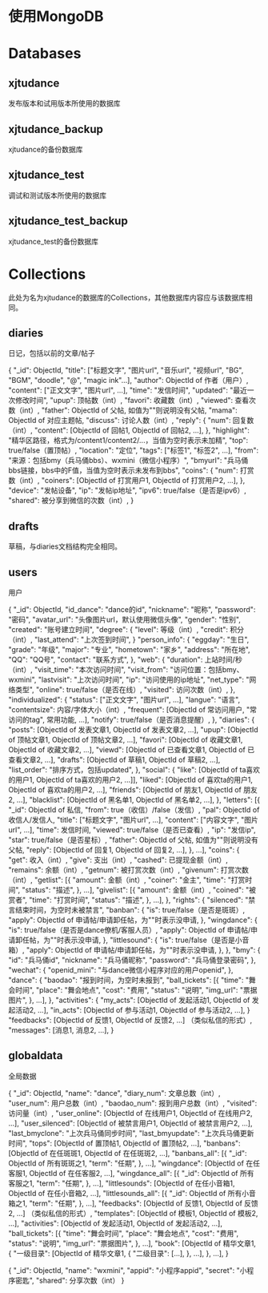 # 使用MongoDB

# Databases

## xjtudance

发布版本和试用版本所使用的数据库
	
## xjtudance_backup
	
xjtudance的备份数据库

## xjtudance_test
	
调试和测试版本所使用的数据库
	
## xjtudance_test_backup
	
xjtudance_test的备份数据库
	
# Collections
	
此处为名为xjtudance的数据库的Collections，其他数据库内容应与该数据库相同。
	
## diaries
	
日记，包括以前的文章/帖子
	
{
	"_id": ObjectId,
	"title": ["标题文字", "图片url", "音乐url", "视频url", "BG", "BGM", "doodle", "@", "magic ink"...],
    "author": ObjectId of 作者（用户）,
	"content": ["正文文字", "图片url", ...],
	"time": "发信时间",
	"updated": "最近一次修改时间",
	"upup": 顶帖数（int）,
    "favori": 收藏数（int）,
	"viewed": 查看次数（int）,
	"father": ObjectId of 父帖, 如值为""则说明没有父帖,
	"mama": ObjectId of 对应主题帖,
	"discuss": 讨论人数（int）,
	"reply": {
		"num": 回复数（int）,
		"content": [ObjectId of 回帖1, ObjectId of 回帖2, ...],
	},
	"highlight": "精华区路径，格式为/content1/content2/...，当值为空时表示未加精",
	"top": true/false（置顶帖）,
	"location": "定位",
	"tags": ["标签1", "标签2", ...],
	"from": "来源：包括bmy（兵马俑bbs）、wxmini（微信小程序）",
	"bmyurl": "兵马俑bbs链接，bbs中的F值，当值为空时表示未发布到bbs",
	"coins": {
		"num": 打赏数（int）,
		"coiners": [ObjectId of 打赏用户1, ObjectId of 打赏用户2, ...],
	},
	"device": "发帖设备",
	"ip": "发帖ip地址",
	"ipv6": true/false（是否是ipv6）,
	"shared": 被分享到微信的次数（int）,
}

## drafts

草稿，与diaries文档结构完全相同。

## users

用户

{
	"_id": ObjectId,
	"id_dance": "dance的id",
	"nickname": "昵称",
	"password": "密码",
	"avatar_url": "头像图片url，默认使用微信头像",
	"gender": "性别",
	"created": "账号建立时间",
	"degree": {
		"level": 等级（int）,
		"credit": 积分（int）,
		"last_attend": "上次签到时间",
	}
	"person_info": {
		"eggday": "生日",
		"grade": "年级",
		"major": "专业",
		"hometown": "家乡",
		"address": "所在地",
		"QQ": "QQ号",
		"contact": "联系方式",
	},
	"web": {
		"duration": 上站时间/秒（int）,
		"visit_time": "本次访问时间",
		"visit_from": "访问位置：包括bmy、wxmini",
		"lastvisit": "上次访问时间",
		"ip": "访问使用的ip地址",
		"net_type": "网络类型",
		"online": true/false（是否在线）,
		"visited": 访问次数（int）,
	},
	"individualized": {
		"status": ["正文文字", "图片url", ...],
		"langue": "语言",
		"contentsize": 内容/字体大小（int）,
		"frequent": [ObjectId of 常访问用户, "常访问的tag", 常用功能, ...],
		"notify": true/false（是否消息提醒）,
	},
	"diaries": {
		"posts": [ObjectId of 发表文章1, ObjectId of 发表文章2, ...],
		"upup": [ObjectId of 顶帖文章1, ObjectId of 顶帖文章2, ...],
		"favori": [ObjectId of 收藏文章1, ObjectId of 收藏文章2, ...],
		"viewd": [ObjectId of 已查看文章1, ObjectId of 已查看文章2, ...],
		"drafts": [ObjectId of 草稿1, ObjectId of 草稿2, ...],
		"list_order": "排序方式，包括updated",
	},
	"social": {
		"like": [ObjectId of ta喜欢的用户1, ObjectId of ta喜欢的用户2, ...]],
		"liked": [ObjectId of 喜欢ta的用户1, ObjectId of 喜欢ta的用户2, ...],	
		"friends": [ObjectId of 朋友1, ObjectId of 朋友2, ...],
		"blacklist": [ObjectId of 黑名单1, ObjectId of 黑名单2, ...],
	},
	"letters": [{
		"_id": ObjectId of 私信,
		"from": true（收信）/false（发信）,
		"pal": ObjectId of 收信人/发信人,
		"title": ["标题文字", "图片url", ...],
		"content": ["内容文字", "图片url", ...],
		"time": 发信时间,
		"viewed": true/false（是否已查看）,
		"ip": "发信ip",
		"star": true/false（是否星标）,
		"father": ObjectId of 父帖, 如值为""则说明没有父帖,
		"reply": [ObjectId of 回复1, ObjectId of 回复2, ...],
	}, ...],
	"coins": {
		"get": 收入（int）,
		"give": 支出（int）,
		"cashed": 已提现金额（int）,
		"remains": 余额（int）,
		"getnum": 被打赏次数（int）,
		"givenum": 打赏次数（int）,
		"getlist": [{
			"amount": 金额（int）,
			"coiner": "金主",
			"time": "打赏时间",
			"status": "描述",
		}, ...],
		"givelist": [{
			"amount": 金额（int）,
			"coined": "被赏者",
			"time": "打赏时间",
			"status": "描述",
		}, ...],
	},
	"rights": {
		"silenced": "禁言结束时间，为空时未被禁言",
		"banban": {
			"is": true/false（是否是斑斑）,
			"apply": ObjectId of 申请帖/申请卸任帖，为""时表示没申请,
		},
		"wingdance": {
			"is": true/false（是否是dance僚机/客服人员）,
			"apply": ObjectId of 申请帖/申请卸任帖，为""时表示没申请,
		},
		"littlesound": {
			"is": true/false（是否是小音箱）,
			"apply": ObjectId of 申请帖/申请卸任帖，为""时表示没申请,
		},
	},
	"bmy": {
		"id": "兵马俑id",
		"nickname": "兵马俑昵称",
		"password": "兵马俑登录密码",
	},
	"wechat": {
		"openid_mini": "与dance微信小程序对应的用户openid",
	},
	"dance": {
		"baodao": "报到时间，为空时未报到",
		"ball_tickets": [{
			"time": "舞会时间",
			"place": "舞会地点",
			"cost": "费用",
			"status": "说明",
			"img_url": "票据图片",
		}, ...],
	},
	"activities": {
		"my_acts": [ObjectId of 发起活动1, ObjectId of 发起活动2, ...],
		"in_acts": [ObjectId of 参与活动1, ObjectId of 参与活动2, ...],
	}
	"feedbacks": [ObjectId of 反馈1, ObjectId of 反馈2, ...] （类似私信的形式）,
	"messages": [消息1, 消息2, ...],
}
	
## globaldata
	
全局数据
	
{
	"_id": ObjectId,
	"name": "dance",
	"diary_num": 文章总数（int）,
	"user_num": 用户总数（int）,
	"baodao_num": 报到用户总数（int）,
	"visited": 访问量（int）,
	"user_online": [ObjectId of 在线用户1, ObjectId of 在线用户2, ...],
	"user_silenced": [ObjectId of 被禁言用户1, ObjectId of 被禁言用户2, ...],
	"last_bmyclone": "上次兵马俑同步时间",
	"last_bmyupdate": "上次兵马俑更新时间",
	"tops": [ObjectId of 置顶帖1, ObjectId of 置顶帖2, ...],
	"banbans": [ObjectId of 在任斑斑1, ObjectId of 在任斑斑2, ...],
	"banbans_all": [{ 
		"_id": ObjectId of 所有斑斑之1,
		"term": "任期",
	}, ...],
	"wingdance": [ObjectId of 在任客服1, ObjectId of 在任客服2, ...],
	"wingdance_all": [{ 
		"_id": ObjectId of 所有客服之1,
		"term": "任期",
	}, ...],
	"littlesounds": [ObjectId of 在任小音箱1, ObjectId of 在任小音箱2, ...],
	"littlesounds_all": [{ 
		"_id": ObjectId of 所有小音箱之1,
		"term": "任期",
	}, ...],
	"feedbacks": [ObjectId of 反馈1, ObjectId of 反馈2, ...] （类似私信的形式）,
	"templates": [ObjectId of 模板1, ObjectId of 模板2, ...],
	"activities": [ObjectId of 发起活动1, ObjectId of 发起活动2, ...],
	"ball_tickets": [{
		"time": "舞会时间",
		"place": "舞会地点",
		"cost": "费用",
		"status": "说明",
		"img_url": "票据图片",
	}, ...],
	"book": [ObjectId of 精华文章1, {
		"一级目录": [ObjectId of 精华文章1, {
			"二级目录": [...],
		}, ...],
	}, ...],
}

{
	"_id": ObjectId,
	"name": "wxmini",
	"appid": "小程序appid",
	"secret": "小程序密匙",
	"shared": 分享次数（int）
}